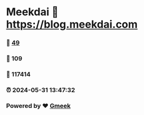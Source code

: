 # Meekdai :link: https://blog.meekdai.com 
### :page_facing_up: [49](https://blog.meekdai.com/tag.html) 
### :speech_balloon: 109 
### :hibiscus: 117414 
### :alarm_clock: 2024-05-31 13:47:32 
### Powered by :heart: [Gmeek](https://github.com/Meekdai/Gmeek)
